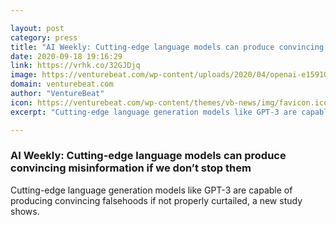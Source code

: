 ```yaml
---

layout: post
category: press
title: "AI Weekly: Cutting-edge language models can produce convincing misinformation if we don’t stop them"
date: 2020-09-18 19:16:29
link: https://vrhk.co/32GJDjq
image: https://venturebeat.com/wp-content/uploads/2020/04/openai-e1591041162109.jpg?w=1200&strip=all
domain: venturebeat.com
author: "VentureBeat"
icon: https://venturebeat.com/wp-content/themes/vb-news/img/favicon.ico
excerpt: "Cutting-edge language generation models like GPT-3 are capable of producing convincing falsehoods if not properly curtailed, a new study shows."

---
```


### AI Weekly: Cutting-edge language models can produce convincing misinformation if we don’t stop them

Cutting-edge language generation models like GPT-3 are capable of producing convincing falsehoods if not properly curtailed, a new study shows.